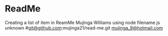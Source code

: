 # ReadMe
  Creating a list of item in ReamMe
  Mujinga Williams
  using node filename.js
  unknown
  #git@github.com:mujinga21/read-me.git
  mujinga_9@hotmail.com


